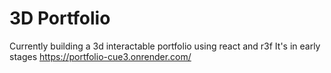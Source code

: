 # 3D Portfolio

Currently building a 3d interactable portfolio using react and r3f
It's in early stages
https://portfolio-cue3.onrender.com/
